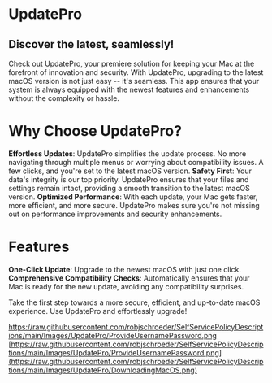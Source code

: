 <!--upgrade update macOS reinstall-->

# UpdatePro
## Discover the latest, seamlessly!

Check out UpdatePro, your premiere solution for keeping your Mac at the forefront of innovation and security. With UpdatePro, upgrading to the latest macOS version is not just easy -- it's seamless. This app ensures that your system is always equipped with the newest features and enhancements without the complexity or hassle. 

# Why Choose UpdatePro?
**Effortless Updates**: UpdatePro simplifies the update process. No more navigating through multiple menus or worrying about compatibility issues. A few clicks, and you're set to the latest macOS version. 
**Safety First**: Your data's integrity is our top priority. UpdatePro ensures that your files and settings remain intact, providing a smooth transition to the latest macOS version. 
**Optimized Performance**: With each update, your Mac gets faster, more efficient, and more secure. UpdatePro makes sure you're not missing out on performance improvements and security enhancements. 

# Features
**One-Click Update**: Upgrade to the newest macOS with just one click. 
**Comprehensive Compatibility Checks**: Automatically ensures that your Mac is ready for the new update, avoiding any compatibility surprises. 

Take the first step towards a more secure, efficient, and up-to-date macOS experience. Use UpdatePro and effortlessly upgrade!

https://raw.githubusercontent.com/robjschroeder/SelfServicePolicyDescriptions/main/Images/UpdatePro/ProvideUsernamePassword.png
[https://raw.githubusercontent.com/robjschroeder/SelfServicePolicyDescriptions/main/Images/UpdatePro/ProvideUsernamePassword.png](https://raw.githubusercontent.com/robjschroeder/SelfServicePolicyDescriptions/main/Images/UpdatePro/DownloadingMacOS.png)
